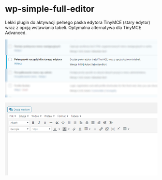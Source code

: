 # wp-simple-full-editor
Lekki plugin do aktywacji pełnego paska edytora TinyMCE (stary edytor) wraz z opcją wstawiania tabeli. Optymalna alternatywa dla TinyMCE Advanced.

![screenshot](/screenshot.png?raw=true "screenshot")

![screenshot](/screenshot2.png?raw=true "screenshot")

